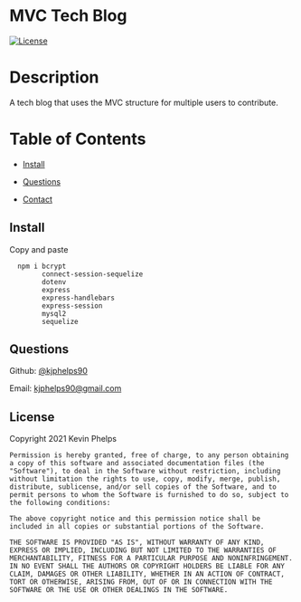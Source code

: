 # MVC Tech Blog 
  [![License](https://img.shields.io/badge/License-MIT-green)](https://opensource.org/licenses/MIT)


  # Description
  
  A tech blog that uses the MVC structure for multiple users to contribute.
  
  # Table of Contents
  
  * [Install](#install)
  
  
  * [Questions](#questions)

  * [Contact](#contact)
  
  ## Install
  
  Copy and paste 
  
  
      npm i bcrypt
            connect-session-sequelize
            dotenv
            express
            express-handlebars
            express-session
            mysql2
            sequelize
  
  ## Questions
  Github: [@kjphelps90](https://github.com/kjphelps90?tab=repositories)

  Email: kjphelps90@gmail.com
  
  ## License
   Copyright 2021 Kevin Phelps

    Permission is hereby granted, free of charge, to any person obtaining a copy of this software and associated documentation files (the "Software"), to deal in the Software without restriction, including without limitation the rights to use, copy, modify, merge, publish, distribute, sublicense, and/or sell copies of the Software, and to permit persons to whom the Software is furnished to do so, subject to the following conditions:

    The above copyright notice and this permission notice shall be included in all copies or substantial portions of the Software.

    THE SOFTWARE IS PROVIDED "AS IS", WITHOUT WARRANTY OF ANY KIND, EXPRESS OR IMPLIED, INCLUDING BUT NOT LIMITED TO THE WARRANTIES OF MERCHANTABILITY, FITNESS FOR A PARTICULAR PURPOSE AND NONINFRINGEMENT. IN NO EVENT SHALL THE AUTHORS OR COPYRIGHT HOLDERS BE LIABLE FOR ANY CLAIM, DAMAGES OR OTHER LIABILITY, WHETHER IN AN ACTION OF CONTRACT, TORT OR OTHERWISE, ARISING FROM, OUT OF OR IN CONNECTION WITH THE SOFTWARE OR THE USE OR OTHER DEALINGS IN THE SOFTWARE.
  
